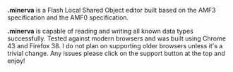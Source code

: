 **.minerva** is a Flash Local Shared Object editor built based on the AMF3 specification and the AMF0 specification.

**.minerva** is capable of reading and writing all known data types successfully. Tested against modern browsers and was built using Chrome 43 and Firefox 38. I do not plan on supporting older browsers unless it's a trivial change. Any issues please click on the support button at the top and enjoy!
